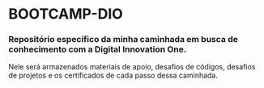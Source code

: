 # BOOTCAMP-DIO

### Repositório específico da minha caminhada em busca de conhecimento com a Digital Innovation One.

Nele será armazenados materiais de apoio, desafios de códigos, desafios de projetos e os certificados de cada passo dessa caminhada.
